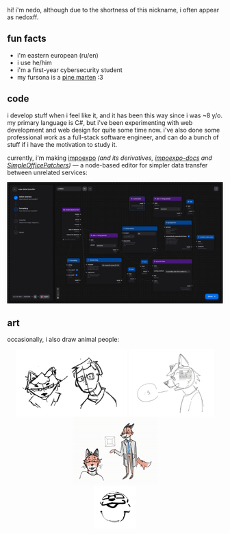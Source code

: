 hi! i'm nedo, although due to the shortness of this nickname, i often appear as nedoxff.

## fun facts

- i'm eastern european (ru/en)
- i use he/him
- i'm a first-year cybersecurity student
- my fursona is a [pine marten](https://en.wikipedia.org/wiki/European_pine_marten) :3

## code

i develop stuff when i feel like it, and it has been this way since i was ~8 y/o. my primary language is C#, but i've been experimenting with web development and web design for quite some time now. i've also done some professional work as a full-stack software engineer, and can do a bunch of stuff if i have the motivation to study it.

currently, i'm making [impoexpo](https://github.com/IT-FAMCS/impoexpo) *(and its derivatives, [impoexpo-docs](https://github.com/IT-FAMCS/impoexpo-docs) and [SimpleOfficePatchers](https://github.com/IT-FAMCS/SimpleOfficePatchers))* — a node-based editor for simpler data transfer between unrelated services:

![a screenshot of impoexpo's interface](img/projects/impoexpo.png)

## art

occasionally, i also draw animal people:

<div align="center">
    <img src="img/art/1.jpg" width="260px">
    <img src="img/art/2.jpg" width="200px">
    <img src="img/art/3.gif" width="200px">
</div>
<div align="center">
    <img src="img/art/4.gif" width="100px">
</div>